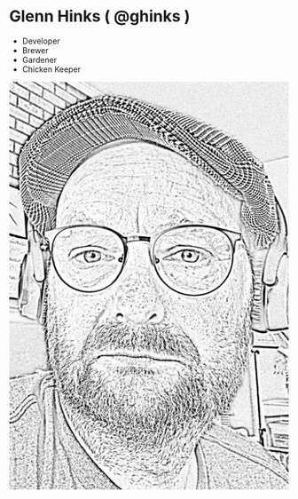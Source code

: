# Glenn Hinks ( @ghinks )

- Developer
- Brewer
- Gardener 
- Chicken Keeper

![ghinks](./images/reduced/glenn-head-shot.jpg)
